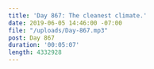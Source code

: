 ```yaml
---
title: 'Day 867: The cleanest climate.'
date: 2019-06-05 14:46:00 -07:00
file: "/uploads/Day-867.mp3"
post: Day 867
duration: '00:05:07'
length: 4332928
---
```

